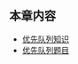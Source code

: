 ## 本章内容

- [优先队列知识](https://github.com/itcharge/LeetCode-Py/blob/main/Contents/04.Queue/02.Priority-Queue/01.Priority-Queue.md)
- [优先队列题目](https://github.com/itcharge/LeetCode-Py/blob/main/Contents/04.Queue/02.Priority-Queue/02.Priority-Queue-List.md)
